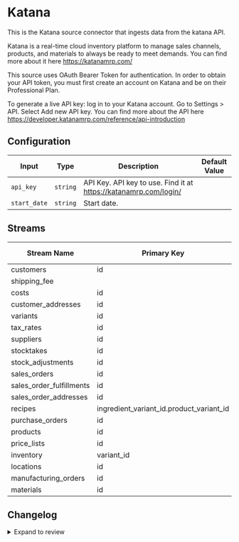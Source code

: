 # Katana
This is the Katana source connector that ingests data from the katana API.

Katana is a real-time cloud inventory platform to manage sales channels, products, and materials to always be ready to meet demands.  You can find more about it here https://katanamrp.com/

This source uses OAuth Bearer Token for authentication. In order to obtain your API token, you must first create an account on Katana and be on their Professional Plan. 

To generate a live API key: log in to your Katana account.  Go to Settings &gt; API. Select Add new API key. You can find more about the API here https://developer.katanamrp.com/reference/api-introduction

## Configuration

| Input | Type | Description | Default Value |
|-------|------|-------------|---------------|
| `api_key` | `string` | API Key. API key to use. Find it at https://katanamrp.com/login/ |  |
| `start_date` | `string` | Start date.  |  |

## Streams
| Stream Name | Primary Key | Pagination | Supports Full Sync | Supports Incremental |
|-------------|-------------|------------|---------------------|----------------------|
| customers | id | DefaultPaginator | ✅ |  ✅  |
| shipping_fee |  | DefaultPaginator | ✅ |  ❌  |
| costs | id | DefaultPaginator | ✅ |  ✅  |
| customer_addresses | id | DefaultPaginator | ✅ |  ✅  |
| variants | id | DefaultPaginator | ✅ |  ✅  |
| tax_rates | id | DefaultPaginator | ✅ |  ✅  |
| suppliers | id | DefaultPaginator | ✅ |  ✅  |
| stocktakes | id | DefaultPaginator | ✅ |  ✅  |
| stock_adjustments | id | DefaultPaginator | ✅ |  ✅  |
| sales_orders | id | DefaultPaginator | ✅ |  ✅  |
| sales_order_fulfillments | id | DefaultPaginator | ✅ |  ❌  |
| sales_order_addresses | id | DefaultPaginator | ✅ |  ✅  |
| recipes | ingredient_variant_id.product_variant_id | DefaultPaginator | ✅ |  ✅  |
| purchase_orders | id | DefaultPaginator | ✅ |  ✅  |
| products | id | DefaultPaginator | ✅ |  ✅  |
| price_lists | id | DefaultPaginator | ✅ |  ❌  |
| inventory | variant_id | DefaultPaginator | ✅ |  ❌  |
| locations | id | DefaultPaginator | ✅ |  ✅  |
| manufacturing_orders | id | DefaultPaginator | ✅ |  ✅  |
| materials | id | DefaultPaginator | ✅ |  ✅  |

## Changelog

<details>
  <summary>Expand to review</summary>

| Version          | Date              | Pull Request | Subject        |
|------------------|-------------------|--------------|----------------|
| 0.0.37 | 2025-10-07 | [67357](https://github.com/airbytehq/airbyte/pull/67357) | Update dependencies |
| 0.0.36 | 2025-09-30 | [66795](https://github.com/airbytehq/airbyte/pull/66795) | Update dependencies |
| 0.0.35 | 2025-09-09 | [65902](https://github.com/airbytehq/airbyte/pull/65902) | Update dependencies |
| 0.0.34 | 2025-08-23 | [65322](https://github.com/airbytehq/airbyte/pull/65322) | Update dependencies |
| 0.0.33 | 2025-08-09 | [64623](https://github.com/airbytehq/airbyte/pull/64623) | Update dependencies |
| 0.0.32 | 2025-08-02 | [64224](https://github.com/airbytehq/airbyte/pull/64224) | Update dependencies |
| 0.0.31 | 2025-07-26 | [63837](https://github.com/airbytehq/airbyte/pull/63837) | Update dependencies |
| 0.0.30 | 2025-07-19 | [63470](https://github.com/airbytehq/airbyte/pull/63470) | Update dependencies |
| 0.0.29 | 2025-07-12 | [63119](https://github.com/airbytehq/airbyte/pull/63119) | Update dependencies |
| 0.0.28 | 2025-07-05 | [62664](https://github.com/airbytehq/airbyte/pull/62664) | Update dependencies |
| 0.0.27 | 2025-06-28 | [62158](https://github.com/airbytehq/airbyte/pull/62158) | Update dependencies |
| 0.0.26 | 2025-06-21 | [61795](https://github.com/airbytehq/airbyte/pull/61795) | Update dependencies |
| 0.0.25 | 2025-06-14 | [61083](https://github.com/airbytehq/airbyte/pull/61083) | Update dependencies |
| 0.0.24 | 2025-05-24 | [60631](https://github.com/airbytehq/airbyte/pull/60631) | Update dependencies |
| 0.0.23 | 2025-05-10 | [59780](https://github.com/airbytehq/airbyte/pull/59780) | Update dependencies |
| 0.0.22 | 2025-05-03 | [59298](https://github.com/airbytehq/airbyte/pull/59298) | Update dependencies |
| 0.0.21 | 2025-04-26 | [58191](https://github.com/airbytehq/airbyte/pull/58191) | Update dependencies |
| 0.0.20 | 2025-04-12 | [57749](https://github.com/airbytehq/airbyte/pull/57749) | Update dependencies |
| 0.0.19 | 2025-04-05 | [57105](https://github.com/airbytehq/airbyte/pull/57105) | Update dependencies |
| 0.0.18 | 2025-03-29 | [56680](https://github.com/airbytehq/airbyte/pull/56680) | Update dependencies |
| 0.0.17 | 2025-03-22 | [56004](https://github.com/airbytehq/airbyte/pull/56004) | Update dependencies |
| 0.0.16 | 2025-03-08 | [55431](https://github.com/airbytehq/airbyte/pull/55431) | Update dependencies |
| 0.0.15 | 2025-03-01 | [54824](https://github.com/airbytehq/airbyte/pull/54824) | Update dependencies |
| 0.0.14 | 2025-02-22 | [54291](https://github.com/airbytehq/airbyte/pull/54291) | Update dependencies |
| 0.0.13 | 2025-02-15 | [53863](https://github.com/airbytehq/airbyte/pull/53863) | Update dependencies |
| 0.0.12 | 2025-02-08 | [53267](https://github.com/airbytehq/airbyte/pull/53267) | Update dependencies |
| 0.0.11 | 2025-02-01 | [52717](https://github.com/airbytehq/airbyte/pull/52717) | Update dependencies |
| 0.0.10 | 2025-01-25 | [52282](https://github.com/airbytehq/airbyte/pull/52282) | Update dependencies |
| 0.0.9 | 2025-01-18 | [51838](https://github.com/airbytehq/airbyte/pull/51838) | Update dependencies |
| 0.0.8 | 2025-01-11 | [51199](https://github.com/airbytehq/airbyte/pull/51199) | Update dependencies |
| 0.0.7 | 2024-12-28 | [50612](https://github.com/airbytehq/airbyte/pull/50612) | Update dependencies |
| 0.0.6 | 2024-12-21 | [50119](https://github.com/airbytehq/airbyte/pull/50119) | Update dependencies |
| 0.0.5 | 2024-12-14 | [49603](https://github.com/airbytehq/airbyte/pull/49603) | Update dependencies |
| 0.0.4 | 2024-12-12 | [49246](https://github.com/airbytehq/airbyte/pull/49246) | Update dependencies |
| 0.0.3 | 2024-12-11 | [48991](https://github.com/airbytehq/airbyte/pull/48991) | Starting with this version, the Docker image is now rootless. Please note that this and future versions will not be compatible with Airbyte versions earlier than 0.64 |
| 0.0.2 | 2024-10-28 | [47628](https://github.com/airbytehq/airbyte/pull/47628) | Update dependencies |
| 0.0.1 | 2024-10-12 | | Initial release by [@aazam-gh](https://github.com/aazam-gh) via Connector Builder |

</details>
